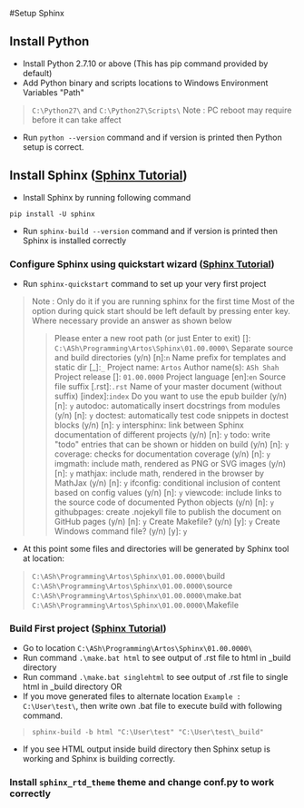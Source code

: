 #Setup Sphinx

## Install Python
* Install Python 2.7.10 or above (This has pip command provided by default)
* Add Python binary and scripts locations to Windows Environment Variables "Path"
> `C:\Python27\` and `C:\Python27\Scripts\`
> Note : PC reboot may require before it can take affect
* Run `python --version` command and if version is printed then Python setup is correct.

## Install Sphinx ([Sphinx Tutorial](http://www.sphinx-doc.org/en/1.7/tutorial.html))
* Install Sphinx by running following command
```
pip install -U sphinx
```
* Run `sphinx-build --version` command and if version is printed then Sphinx is installed correctly

### Configure Sphinx using quickstart wizard ([Sphinx Tutorial](http://www.sphinx-doc.org/en/1.7/tutorial.html))
* Run `sphinx-quickstart` command to set up your very first project
> Note : Only do it if you are running sphinx for the first time
> Most of the option during quick start should be left default by pressing enter key.
> Where necessary provide an answer as shown below
> > Please enter a new root path (or just Enter to exit) []: `C:\ASh\Programming\Artos\Sphinx\01.00.0000\`
> > Separate source and build directories (y/n) [n]:`n`
> > Name prefix for templates and static dir [\_]:`_`
> > Project name: `Artos`
> > Author name(s): `ASh Shah`
> > Project release []: `01.00.0000`
> > Project language [en]:`en`
> > Source file suffix [.rst]:`.rst`
> > Name of your master document (without suffix) [index]:`index`
> > Do you want to use the epub builder (y/n) [n]: `y`
> > autodoc: automatically insert docstrings from modules (y/n) [n]: `y`
> > doctest: automatically test code snippets in doctest blocks (y/n) [n]: `y`
> > intersphinx: link between Sphinx documentation of different projects (y/n) [n]: `y`
> > todo: write "todo" entries that can be shown or hidden on build (y/n) [n]: `y`
> > coverage: checks for documentation coverage (y/n) [n]: `y`
> > imgmath: include math, rendered as PNG or SVG images (y/n) [n]: `y`
> > mathjax: include math, rendered in the browser by MathJax (y/n) [n]: `y`
> > ifconfig: conditional inclusion of content based on config values (y/n) [n]: `y`
> > viewcode: include links to the source code of documented Python objects (y/n) [n]: `y`
> > githubpages: create .nojekyll file to publish the document on GitHub pages (y/n) [n]: `y`
> > Create Makefile? (y/n) [y]: `y`
> > Create Windows command file? (y/n) [y]: `y`

* At this point some files and directories will be generated by Sphinx tool at location:
> `C:\ASh\Programming\Artos\Sphinx\01.00.0000\`build
> `C:\ASh\Programming\Artos\Sphinx\01.00.0000\`source
> `C:\ASh\Programming\Artos\Sphinx\01.00.0000\`make.bat
> `C:\ASh\Programming\Artos\Sphinx\01.00.0000\`Makefile

### Build First project ([Sphinx Tutorial](http://www.sphinx-doc.org/en/1.7/tutorial.html))
* Go to location `C:\ASh\Programming\Artos\Sphinx\01.00.0000\`
* Run command `.\make.bat html` to see output of .rst file to html in _build directory
* Run command `.\make.bat singlehtml` to see output of .rst file to single html in _build directory
OR
* If you move generated files to alternate location `Example : C:\User\test\`, then write own .bat file to execute build with following command.
> `sphinx-build -b html "C:\User\test" "C:\User\test\_build"`
* If you see HTML output inside build directory then Sphinx setup is working and Sphinx is building correctly.

### Install `sphinx_rtd_theme` theme and change conf.py to work correctly

